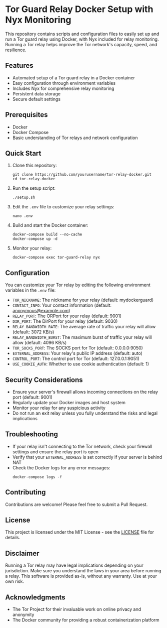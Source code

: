 # Tor Guard Relay Docker Setup with Nyx Monitoring

This repository contains scripts and configuration files to easily set up and run a Tor guard relay using Docker, with Nyx included for relay monitoring. Running a Tor relay helps improve the Tor network's capacity, speed, and resilience.

## Features

- Automated setup of a Tor guard relay in a Docker container
- Easy configuration through environment variables
- Includes Nyx for comprehensive relay monitoring
- Persistent data storage
- Secure default settings

## Prerequisites

- Docker
- Docker Compose
- Basic understanding of Tor relays and network configuration

## Quick Start

1. Clone this repository:
   ```
   git clone https://github.com/yourusername/tor-relay-docker.git
   cd tor-relay-docker
   ```

2. Run the setup script:
   ```
   ./setup.sh
   ```

3. Edit the `.env` file to customize your relay settings:
   ```
   nano .env
   ```

4. Build and start the Docker container:
   ```
   docker-compose build --no-cache
   docker-compose up -d
   ```

5. Monitor your relay:
   ```
   docker-compose exec tor-guard-relay nyx
   ```

## Configuration

You can customize your Tor relay by editing the following environment variables in the `.env` file:

- `TOR_NICKNAME`: The nickname for your relay (default: mydockerguard)
- `CONTACT_INFO`: Your contact information (default: anonymous@example.com)
- `RELAY_PORT`: The ORPort for your relay (default: 9001)
- `DIR_PORT`: The DirPort for your relay (default: 9030)
- `RELAY_BANDWIDTH_RATE`: The average rate of traffic your relay will allow (default: 3072 KB/s)
- `RELAY_BANDWIDTH_BURST`: The maximum burst of traffic your relay will allow (default: 4096 KB/s)
- `TOR_SOCKS_PORT`: The SOCKS port for Tor (default: 0.0.0.0:9050)
- `EXTERNAL_ADDRESS`: Your relay's public IP address (default: auto)
- `CONTROL_PORT`: The control port for Tor (default: 127.0.0.1:9051)
- `USE_COOKIE_AUTH`: Whether to use cookie authentication (default: 1)

## Security Considerations

- Ensure your server's firewall allows incoming connections on the relay port (default: 9001)
- Regularly update your Docker images and host system
- Monitor your relay for any suspicious activity
- Do not run an exit relay unless you fully understand the risks and legal implications

## Troubleshooting

- If your relay isn't connecting to the Tor network, check your firewall settings and ensure the relay port is open
- Verify that your `EXTERNAL_ADDRESS` is set correctly if your server is behind NAT
- Check the Docker logs for any error messages:
  ```
  docker-compose logs -f
  ```

## Contributing

Contributions are welcome! Please feel free to submit a Pull Request.

## License

This project is licensed under the MIT License - see the [LICENSE](LICENSE) file for details.

## Disclaimer

Running a Tor relay may have legal implications depending on your jurisdiction. Make sure you understand the laws in your area before running a relay. This software is provided as-is, without any warranty. Use at your own risk.

## Acknowledgments

- The Tor Project for their invaluable work on online privacy and anonymity
- The Docker community for providing a robust containerization platform
